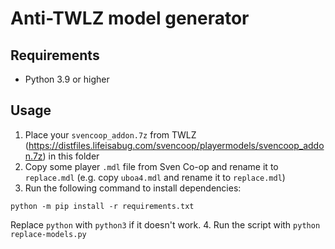 # Anti-TWLZ model generator

## Requirements

* Python 3.9 or higher

## Usage

1. Place your `svencoop_addon.7z` from TWLZ (https://distfiles.lifeisabug.com/svencoop/playermodels/svencoop_addon.7z) in this folder
2. Copy some player `.mdl` file from Sven Co-op and rename it to `replace.mdl` (e.g. copy `uboa4.mdl` and rename it to `replace.mdl`)
3. Run the following command to install dependencies:
```
python -m pip install -r requirements.txt
```
Replace `python` with `python3` if it doesn't work.
4. Run the script with `python replace-models.py`